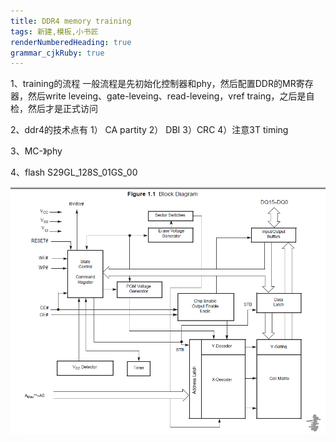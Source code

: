 ```yaml
---
title: DDR4 memory training
tags: 新建,模板,小书匠
renderNumberedHeading: true
grammar_cjkRuby: true
---
```


1、training的流程
一般流程是先初始化控制器和phy，然后配置DDR的MR寄存器，然后write leveing、gate-leveing、read-leveing，vref traing，之后是自检，然后才是正式访问

2、ddr4的技术点有
1） CA partity
2） DBI
3）CRC
4）注意3T timing

3、MC-》phy

4、flash
S29GL_128S_01GS_00

![enter description here](https://raw.githubusercontent.com/caowangqy/jiaxsj-tu/master/小书匠/1571985463513.png)




